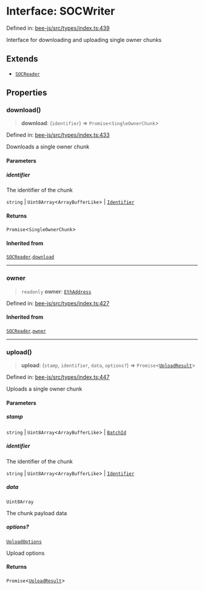 # Interface: SOCWriter

Defined in: [bee-js/src/types/index.ts:439](https://github.com/ethersphere/bee-js/blob/3abbe2b1b264d6b586511a56e93badb2236bd09d/src/types/index.ts#L439)

Interface for downloading and uploading single owner chunks

## Extends

- [`SOCReader`](SOCReader.md)

## Properties

### download()

> **download**: (`identifier`) => `Promise`\<`SingleOwnerChunk`\>

Defined in: [bee-js/src/types/index.ts:433](https://github.com/ethersphere/bee-js/blob/3abbe2b1b264d6b586511a56e93badb2236bd09d/src/types/index.ts#L433)

Downloads a single owner chunk

#### Parameters

##### identifier

The identifier of the chunk

`string` | `Uint8Array`\<`ArrayBufferLike`\> | [`Identifier`](../classes/Identifier.md)

#### Returns

`Promise`\<`SingleOwnerChunk`\>

#### Inherited from

[`SOCReader`](SOCReader.md).[`download`](SOCReader.md#download)

***

### owner

> `readonly` **owner**: [`EthAddress`](../classes/EthAddress.md)

Defined in: [bee-js/src/types/index.ts:427](https://github.com/ethersphere/bee-js/blob/3abbe2b1b264d6b586511a56e93badb2236bd09d/src/types/index.ts#L427)

#### Inherited from

[`SOCReader`](SOCReader.md).[`owner`](SOCReader.md#owner)

***

### upload()

> **upload**: (`stamp`, `identifier`, `data`, `options?`) => `Promise`\<[`UploadResult`](UploadResult.md)\>

Defined in: [bee-js/src/types/index.ts:447](https://github.com/ethersphere/bee-js/blob/3abbe2b1b264d6b586511a56e93badb2236bd09d/src/types/index.ts#L447)

Uploads a single owner chunk

#### Parameters

##### stamp

`string` | `Uint8Array`\<`ArrayBufferLike`\> | [`BatchId`](../classes/BatchId.md)

##### identifier

The identifier of the chunk

`string` | `Uint8Array`\<`ArrayBufferLike`\> | [`Identifier`](../classes/Identifier.md)

##### data

`Uint8Array`

The chunk payload data

##### options?

[`UploadOptions`](UploadOptions.md)

Upload options

#### Returns

`Promise`\<[`UploadResult`](UploadResult.md)\>
